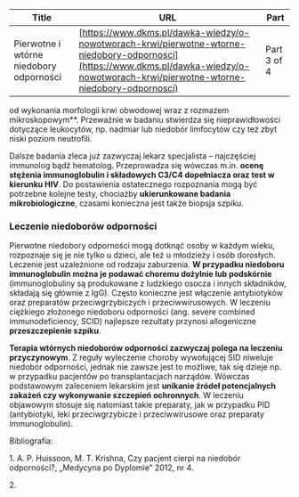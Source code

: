 | **Title**       | **URL**           | **Part**              |
|-----------------|-------------------|-----------------------|
| Pierwotne i wtórne niedobory odporności         | [https://www.dkms.pl/dawka-wiedzy/o-nowotworach-krwi/pierwotne-wtorne-niedobory-odpornosci](https://www.dkms.pl/dawka-wiedzy/o-nowotworach-krwi/pierwotne-wtorne-niedobory-odpornosci)    | Part 3 of 4          |

 od wykonania morfologii krwi obwodowej wraz z rozmazem mikroskopowym**. Przeważnie w badaniu stwierdza się nieprawidłowości dotyczące leukocytów, np. nadmiar lub niedobór limfocytów czy też zbyt niski poziom neutrofili.


Dalsze badania zleca już zazwyczaj lekarz specjalista – najczęściej immunolog bądź hematolog. Przeprowadza się wówczas m.in. **ocenę stężenia immunoglobulin i składowych C3/C4 dopełniacza oraz test w kierunku HIV**. Do postawienia ostatecznego rozpoznania mogą być potrzebne kolejne testy, chociażby **ukierunkowane badania mikrobiologiczne**, czasami konieczna jest także biopsja szpiku.


### Leczenie niedoborów odporności


Pierwotne niedobory odporności mogą dotknąć osoby w każdym wieku, rozpoznaje się je nie tylko u dzieci, ale też u młodzieży i osób dorosłych. Leczenie jest uzależnione od rodzaju zaburzenia. **W przypadku niedoboru immunoglobulin można je podawać choremu dożylnie lub podskórnie** (immunoglobuliny są produkowane z ludzkiego osocza i innych składników, składają się głównie z IgG). Często konieczne jest włączenie antybiotyków oraz preparatów przeciwgrzybiczych i przeciwwirusowych. W leczeniu ciężkiego złożonego niedoboru odporności (ang. severe combined immunodeficiency, SCID) najlepsze rezultaty przynosi allogeniczne **przeszczepienie szpiku**.


**Terapia wtórnych niedoborów odporności zazwyczaj polega na leczeniu przyczynowym**. Z reguły wyleczenie choroby wywołującej SID niweluje niedobór odporności, jednak nie zawsze jest to możliwe, tak się dzieje np. w przypadku pacjentów po transplantacjach narządów. Wówczas podstawowym zaleceniem lekarskim jest **unikanie źródeł potencjalnych zakażeń czy wykonywanie szczepień ochronnych**. W leczeniu objawowym stosuje się natomiast takie preparaty, jak w przypadku PID (antybiotyki, leki przeciwgrzybicze i przeciwwirusowe oraz preparaty immunoglobulin).


Bibliografia:


1\. A. P. Huissoon, M. T. Krishna, Czy pacjent cierpi na niedobór odporności?, „Medycyna po Dyplomie” 2012, nr 4\.


2\.